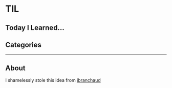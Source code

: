 # TIL
Today I Learned...
---
## Categories

---
## About
I shamelessly stole this idea from [jbranchaud](https://github.com/jbranchaud/til)